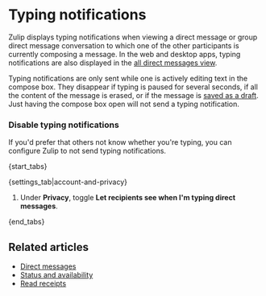 # Typing notifications

Zulip displays typing notifications when viewing a direct message or
group direct message conversation to which one of the other
participants is currently composing a message. In the web and desktop apps,
typing notifications are also displayed in the
[all direct messages view](/help/direct-messages#access-all-dms).

Typing notifications are only sent while one is actively editing text in
the compose box. They disappear if typing is paused for several seconds,
if all the content of the message is erased, or if the message is
[saved as a draft](/help/view-and-edit-your-message-drafts#save-a-draft).
Just having the compose box open will not send a typing notification.

### Disable typing notifications

If you'd prefer that others not know whether you're typing, you can
configure Zulip to not send typing notifications.

{start_tabs}

{settings_tab|account-and-privacy}

1. Under **Privacy**, toggle **Let recipients see when I'm typing
   direct messages**.

{end_tabs}

## Related articles

* [Direct messages](/help/direct-messages)
* [Status and availability](/help/status-and-availability)
* [Read receipts](/help/read-receipts)
